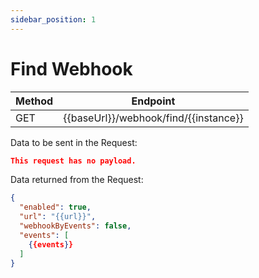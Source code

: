 ```yaml
---
sidebar_position: 1
---
```


# Find Webhook

| Method | Endpoint                              |
| ------ | ------------------------------------- |
| GET    | {{baseUrl}}/webhook/find/{{instance}} |

Data to be sent in the Request:

```json title=Payload
This request has no payload.
```

Data returned from the Request:

```json title=Result
{
  "enabled": true,
  "url": "{{url}}",
  "webhookByEvents": false,
  "events": [
    {{events}}
  ]
}
```

